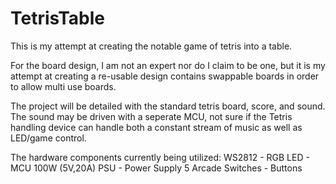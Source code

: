 TetrisTable
===========

This is my attempt at creating the notable game of tetris into a table.


For the board design, I am not an expert nor do I claim to be one, but it is my attempt at creating a re-usable design contains swappable boards in order to allow multi use boards.

The project will be detailed with the standard tetris board, score, and sound. The sound may be driven with a seperate MCU, not sure if the Tetris handling device can handle both a constant stream of music as well as LED/game control.

The hardware components currently being utilized:
WS2812            -       RGB LED
        -       MCU
100W (5V,20A) PSU -       Power Supply
5 Arcade Switches -       Buttons
